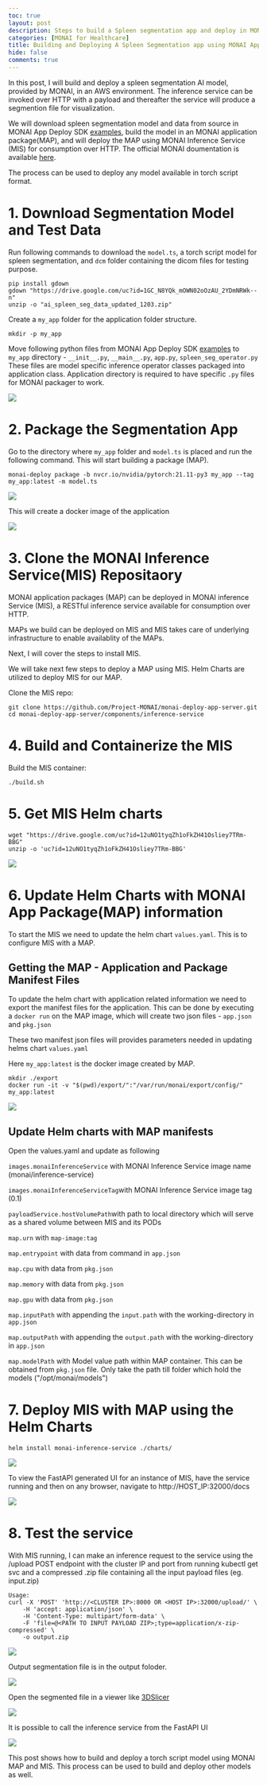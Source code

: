 ```yaml
---
toc: true
layout: post
description: Steps to build a Spleen segmentation app and deploy in MONAI Inference Service (MIS). MIS is an inference service which can be called over HTTP to execute a MONAI Application Package (MAP)
categories: [MONAI for Healthcare]
title: Building and Deploying A Spleen Segmentation app using MONAI App Packager(MAP) and MONAI Inference Service (MIS)
hide: false
comments: true
---
```


In this post, I will build and deploy a spleen segmentation AI model, provided by MONAI, in an AWS environment. The inference service can be invoked over HTTP with a payload and thereafter the service will produce a segmention file for visualization. 


We will download spleen segmentation model and data from source in MONAI App Deploy SDK [examples](https://docs.monai.io/projects/monai-deploy-app-sdk/en/latest/notebooks/tutorials/03_segmentation_app.html), build the model in an MONAI application package(MAP), and will deploy the MAP using MONAI Inference Service (MIS) for consumption over HTTP. The official MONAI doumentation is available [here](https://docs.monai.io/projects/monai-deploy-app-sdk/en/latest/notebooks/tutorials/03_segmentation_app.html).

The process can be used to deploy any model available in torch script format.

# 1. Download Segmentation Model and Test Data

Run following commands to download the `model.ts`, a torch script model for spleen segmentation, and `dcm` folder containing the dicom files for testing purpose.

```
pip install gdown
gdown "https://drive.google.com/uc?id=1GC_N8YQk_mOWN02oOzAU_2YDmNRWk--n"
unzip -o "ai_spleen_seg_data_updated_1203.zip"
```


Create a `my_app` folder for the application folder structure.

```
mkdir -p my_app
```

Move following python files from MONAI App Deploy SDK [examples](https://docs.monai.io/projects/monai-deploy-app-sdk/en/latest/notebooks/tutorials/03_segmentation_app.html) to `my_app` directory - `__init__.py`,  `__main__.py`,  `app.py`,  `spleen_seg_operator.py`
These files are model specific inference operator classes packaged into application class. Application directory is required to have specific `.py` files for MONAI packager to work. 

![](/images/2022-02-03-deploy-monai-inference-server/image-1.png)

# 2. Package the Segmentation App

Go to the directory where `my_app` folder and `model.ts` is placed and run the following command. This will start building a package (MAP).
```
monai-deploy package -b nvcr.io/nvidia/pytorch:21.11-py3 my_app --tag my_app:latest -m model.ts
```

![](/images/2022-02-03-deploy-monai-inference-server/image0.png)

This will create a docker image of the application

![](/images/2022-02-03-deploy-monai-inference-server/image-2.png)

# 3. Clone the MONAI Inference Service(MIS) Repositaory

MONAI application packages (MAP) can be deployed in MONAI inference Service (MIS), a RESTful inference service available for consumption over HTTP.

MAPs we build can be deployed on MIS and MIS takes care of underlying infrastructure to enable availablity of the MAPs. 

Next, I will cover the steps to install MIS. 

We will take next few steps to deploy a MAP using MIS. Helm Charts are utilized to deploy MIS for our MAP. 

Clone the MIS repo:

```
git clone https://github.com/Project-MONAI/monai-deploy-app-server.git
cd monai-deploy-app-server/components/inference-service
```

# 4. Build and Containerize the MIS

Build the MIS container:

```
./build.sh
```

# 5. Get MIS Helm charts 

```
wget "https://drive.google.com/uc?id=12uNO1tyqZh1oFkZH41Osliey7TRm-BBG"
unzip -o 'uc?id=12uNO1tyqZh1oFkZH41Osliey7TRm-BBG'

```

![](/images/2022-02-03-deploy-monai-inference-server/image1.png)

# 6. Update Helm Charts with MONAI App Package(MAP) information

To start the MIS we need to update the helm chart `values.yaml`. This is to configure MIS with a MAP.

## Getting the MAP - Application and Package Manifest Files 

To update the helm chart with application related information we need to export the manifest files for the application.
This can be done by executing a `docker run` on the MAP image, which will create two json files - `app.json` and `pkg.json`

These two manifest json files will provides parameters needed in updating helms chart `values.yaml`

Here `my_app:latest` is the docker image created by MAP.

```
mkdir ./export
docker run -it -v "$(pwd)/export/":"/var/run/monai/export/config/" my_app:latest
```


![](/images/2022-02-03-deploy-monai-inference-server/image2.png)

## Update Helm charts with MAP manifests

Open the values.yaml and update as following 

`images.monaiInferenceService` with MONAI Inference Service image name (monai/inference-service)

`images.monaiInferenceServiceTag`with MONAI Inference Service image tag (0.1)

`payloadService.hostVolumePath`with path to local directory which will serve as a shared volume between MIS and its PODs

`map.urn` with `map-image:tag`

`map.entrypoint` with data from command in `app.json` 

`map.cpu` with data from `pkg.json`

`map.memory` with data from `pkg.json`

`map.gpu` with data from `pkg.json`

`map.inputPath` with appending the `input.path` with the working-directory in `app.json`

`map.outputPath` with appending the `output.path` with the working-directory in `app.json`

`map.modelPath` with Model value path within MAP container. This can be obtained from `pkg.json` file. Only take the path till folder which hold the models ("/opt/monai/models")

# 7. Deploy MIS with MAP using the Helm Charts

```
helm install monai-inference-service ./charts/
```

![](/images/2022-02-03-deploy-monai-inference-server/image4.png)

To view the FastAPI generated UI for an instance of MIS, have the service running and then on any browser, navigate to http://HOST_IP:32000/docs 

![](/images/2022-02-03-deploy-monai-inference-server/image5.png)

# 8. Test the service 

With MIS running, I can make an inference request to the service using the /upload POST endpoint with the cluster IP and port from running kubectl get svc and a compressed .zip file containing all the input payload files (eg. input.zip)
```
Usage:
curl -X 'POST' 'http://<CLUSTER IP>:8000 OR <HOST IP>:32000/upload/' \
    -H 'accept: application/json' \
    -H 'Content-Type: multipart/form-data' \
    -F 'file=@<PATH TO INPUT PAYLOAD ZIP>;type=application/x-zip-compressed' \
    -o output.zip
```



![](/images/2022-02-03-deploy-monai-inference-server/image6.png)

Output segmentation file is in the output foloder.

![](/images/2022-02-03-deploy-monai-inference-server/image7.png)

Open the segmented file in a viewer like [3DSlicer](https://www.slicer.org/)

![](/images/2022-02-03-deploy-monai-inference-server/image8.png)

It is possible to call the inference service from the FastAPI UI

![](/images/2022-02-03-deploy-monai-inference-server/image9.png)

This post shows how to build and deploy a torch script model using MONAI MAP and MIS. This process can be used to build and deploy other models as well.

